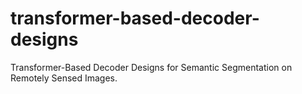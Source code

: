 # transformer-based-decoder-designs
Transformer-Based Decoder Designs for Semantic Segmentation on Remotely Sensed Images.
